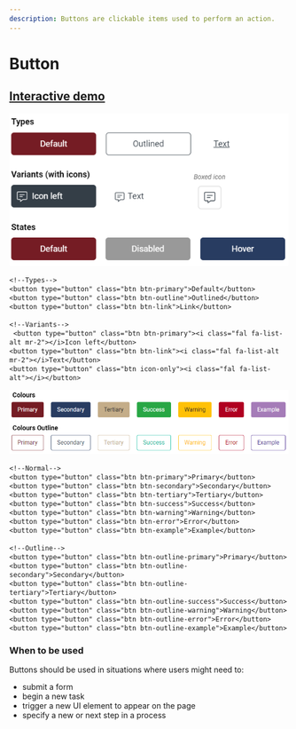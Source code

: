 ```yaml
---
description: Buttons are clickable items used to perform an action.
---
```


# Button

## [Interactive demo](http://cloud.crimsonlogic.com/2021/website/jds/v1/components.html#buttons-wrapper)

![](../.gitbook/assets/image%20%2853%29.png)

```text
<!--Types-->
<button type="button" class="btn btn-primary">Default</button>
<button type="button" class="btn btn-outline">Outlined</button>
<button type="button" class="btn btn-link">Link</button>

<!--Variants-->
 <button type="button" class="btn btn-primary"><i class="fal fa-list-alt mr-2"></i>Icon left</button>
<button type="button" class="btn btn-link"><i class="fal fa-list-alt mr-2"></i>Text</button>
<button type="button" class="btn icon-only"><i class="fal fa-list-alt"></i></button>
```

![](../.gitbook/assets/image%20%283%29.png)

```text
<!--Normal-->
<button type="button" class="btn btn-primary">Primary</button>
<button type="button" class="btn btn-secondary">Secondary</button>
<button type="button" class="btn btn-tertiary">Tertiary</button>
<button type="button" class="btn btn-success">Success</button>
<button type="button" class="btn btn-warning">Warning</button>
<button type="button" class="btn btn-error">Error</button>
<button type="button" class="btn btn-example">Example</button>

<!--Outline-->
<button type="button" class="btn btn-outline-primary">Primary</button>
<button type="button" class="btn btn-outline-secondary">Secondary</button>
<button type="button" class="btn btn-outline-tertiary">Tertiary</button>
<button type="button" class="btn btn-outline-success">Success</button>
<button type="button" class="btn btn-outline-warning">Warning</button>
<button type="button" class="btn btn-outline-error">Error</button>
<button type="button" class="btn btn-outline-example">Example</button>
```

### When to be used

Buttons should be used in situations where users might need to:

* submit a form
* begin a new task
* trigger a new UI element to appear on the page
* specify a new or next step in a process

